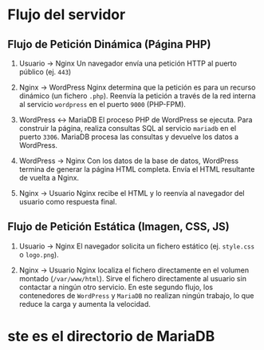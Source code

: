 # Flujo del servidor

## Flujo de Petición Dinámica (Página PHP)

1.	Usuario → Nginx
	Un navegador envía una petición HTTP al puerto público (ej. `443`)

2.	Nginx → WordPress
	Nginx determina que la petición es para un recurso dinámico (un fichero `.php`).
	Reenvía la petición a través de la red interna al servicio `wordpress` en el puerto `9000` (PHP-FPM).

3.	WordPress ↔ MariaDB
	El proceso PHP de WordPress se ejecuta.
	Para construir la página, realiza consultas SQL al servicio `mariadb` en el puerto `3306`.
	MariaDB procesa las consultas y devuelve los datos a WordPress.

4.	WordPress → Nginx
	Con los datos de la base de datos, WordPress termina de generar la página HTML completa.
	Envía el HTML resultante de vuelta a Nginx.

5.	Nginx → Usuario
	Nginx recibe el HTML y lo reenvía al navegador del usuario como respuesta final.

## Flujo de Petición Estática (Imagen, CSS, JS)

1.	Usuario → Nginx
	El navegador solicita un fichero estático (ej. `style.css` o `logo.png`).

2.	Nginx → Usuario
	Nginx localiza el fichero directamente en el volumen montado (`/var/www/html`).
	Sirve el fichero directamente al usuario sin contactar a ningún otro servicio.
	En este segundo flujo, los contenedores de `WordPress` y `MariaDB` no realizan ningún trabajo, lo que reduce la carga y aumenta la velocidad.







# ste es el directorio de MariaDB